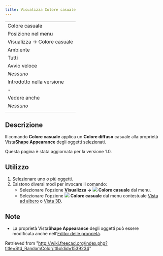 ```yaml
---
title: Visualizza Colore casuale
---
```


|                             |
| --------------------------- |
| Colore casuale              |
| Posizione nel menu          |
| Visualizza → Colore casuale |
| Ambiente                    |
| Tutti                       |
| Avvio veloce                |
| _Nessuno_                   |
| Introdotto nella versione   |
| -                           |
| Vedere anche                |
| _Nessuno_                   |
|                             |

## Descrizione

Il comando **Colore casuale** applica un **Colore diffuso** casuale alla proprietà Vista**Shape Appearance** degli oggetti selezionati.

Questa pagina è stata aggiornata per la versione 1.0.

## Utilizzo

1. Selezionare uno o più oggetti.
2. Esistono diversi modi per invocare il comando:
   - Selezionare l'opzione **Visualizza → ![](/images/Std_RandomColor.svg) Colore casuale** dal menu.
   - Selezionare l'opzione **![](/images/Std_RandomColor.svg) Colore casuale** dal menu contestuale [Vista ad albero](/Tree_view/it "Tree view/it") o [Vista 3D](/3D_view/it "3D view/it").

## Note

- La proprietà Vista**Shape Appearance** degli oggetti può essere modificata anche nell'[Editor delle proprietà](/Property_editor/it "Property editor/it").

Retrieved from "<http://wiki.freecad.org/index.php?title=Std_RandomColor/it&oldid=1539234>"
